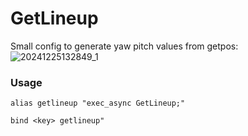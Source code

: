 # GetLineup
Small config to generate yaw pitch values from getpos:
![20241225132849_1](https://github.com/user-attachments/assets/f4696e51-824b-4926-a84a-6d1a66700d20)


### Usage
```alias getlineup "exec_async GetLineup;"```

```bind <key> getlineup"```
